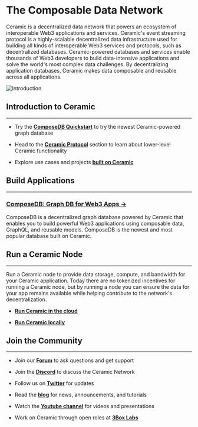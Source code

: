 # The Composable Data Network

Ceramic is a decentralized data network that powers an ecosystem of interoperable Web3 applications and services. Ceramic's event streaming protocol is a highly-scalable decentralized data infrastructure used for building all kinds of interoperable Web3 services and protocols, such as decentralized databases. Ceramic-powered databases and services enable thousands of Web3 developers to build data-intensive applications and solve the world's most complex data challenges. By decentralizing application databases, Ceramic makes data composable and reusable across all applications.

![Introduction](/img/ceramic-overview.png)


## Introduction to Ceramic
---

- Try the [**ComposeDB Quickstart**](https://composedb.js.org/docs/0.5.x/getting-started) to try the newest Ceramic-powered graph database

- Head to the [**Ceramic Protocol**](./protocol/js-ceramic/overview.md) section to learn about lower-level Ceramic functionality

- Explore use cases and projects [**built on Ceramic**](https://threebox.notion.site/Ceramic-Ecosystem-a3a7a58f81544d33ad3feb84368775d4)

## Build Applications

---

### [**ComposeDB: Graph DB for Web3 Apps →**](https://composedb.js.org/)

ComposeDB is a decentralized graph database powered by Ceramic that enables you to build powerful Web3 applications using composable data, GraphQL, and reusable models. ComposeDB is the newest and most popular database built on Ceramic.

## Run a Ceramic Node

---

Run a Ceramic node to provide data storage, compute, and bandwidth for your Ceramic application. Today there are no tokenized incentives for running a Ceramic node, but by running a node you can ensure the data for your app remains available while helping contribute to the network's decentralization.

- [**Run Ceramic in the cloud**](./protocol/js-ceramic/guides/ceramic-nodes/running-cloud.md)

- [**Run Ceramic locally**](./protocol/js-ceramic/guides/ceramic-nodes/running-locally.md)


## Join the Community

---

- Join our [**Forum**](https://forum.ceramic.network) to ask questions and get support

- Join the [**Discord**](https://chat.ceramic.network) to discuss the Ceramic Network

- Follow us on [**Twitter**](https://twitter.com/ceramicnetwork) for updates

- Read the [**blog**](https://blog.ceramic.network) for news, announcements, and tutorials

- Watch the [**Youtube channel**](https://www.youtube.com/channel/UCgCLq5dx7sX-yUrrEbtYqVw) for videos and presentations

- Work on Ceramic through open roles at [**3Box Labs**](https://careers.3boxlabs.com)
